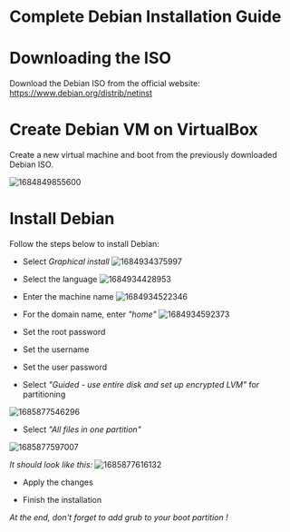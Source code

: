 # Complete Debian Installation Guide

# Downloading the ISO

Download the Debian ISO from the official website: https://www.debian.org/distrib/netinst

# Create Debian VM on VirtualBox

Create a new virtual machine and boot from the previously downloaded Debian ISO.

![1684849855600](image/Installation_Complète/1684849855600.png)

# Install Debian

Follow the steps below to install Debian:

- Select _Graphical install_
  ![1684934375997](image/Installation_Complète/1684934375997.png)

- Select the language
  ![1684934428953](image/Installation_Complète/1684934428953.png)

- Enter the machine name
  ![1684934522346](image/Installation_Complète/1684934522346.png)

- For the domain name, enter _"home"_
  ![1684934592373](image/Installation_Complète/1684934592373.png)

- Set the root password

- Set the username

- Set the user password

- Select _"Guided - use entire disk and set up encrypted LVM"_ for partitioning

![1685877546296](image/Installation_Complète/1685877546296.png)

- Select _"All files in one partition"_

![1685877597007](image/Installation_Complète/1685877597007.png)

_It should look like this:_
![1685877616132](image/Installation_Complète/1685877616132.png)

- Apply the changes

- Finish the installation

_At the end, don't forget to add grub to your boot partition !_
